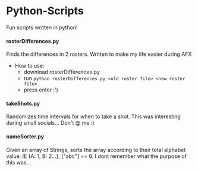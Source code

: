 # Python-Scripts
Fun scripts written in python!

#### rosterDifferences.py
Finds the differences in 2 rosters. Written to make my life easier during AFX
- How to use:
  - download rosterDifferences.py
  - run `python rosterDifferences.py <old roster file> <new roster file>`
  - press enter :') 


#### takeShots.py
Randomizes time intervals for when to take a shot. This was interesting during small socials... Don't @ me :) 

#### nameSorter.py
Given an array of Strings, sorts the array according to their total alphabet value. IE {A: 1, B: 2...}, ["abc"] == 6.
I dont remember what the purpose of this was...
